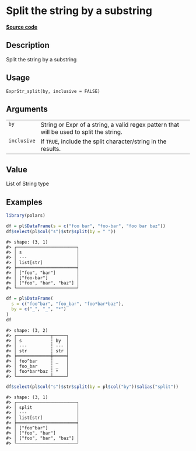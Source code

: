 

# Split the string by a substring

[**Source code**](https://github.com/pola-rs/r-polars/tree/main/R/expr__string.R#L690)

## Description

Split the string by a substring

## Usage

<pre><code class='language-R'>ExprStr_split(by, inclusive = FALSE)
</code></pre>

## Arguments

<table>
<tr>
<td style="white-space: nowrap; font-family: monospace; vertical-align: top">
<code id="ExprStr_split_:_by">by</code>
</td>
<td>
String or Expr of a string, a valid regex pattern that will be used to
split the string.
</td>
</tr>
<tr>
<td style="white-space: nowrap; font-family: monospace; vertical-align: top">
<code id="ExprStr_split_:_inclusive">inclusive</code>
</td>
<td>
If <code>TRUE</code>, include the split character/string in the results.
</td>
</tr>
</table>

## Value

List of String type

## Examples

``` r
library(polars)

df = pl$DataFrame(s = c("foo bar", "foo-bar", "foo bar baz"))
df$select(pl$col("s")$str$split(by = " "))
```

    #> shape: (3, 1)
    #> ┌───────────────────────┐
    #> │ s                     │
    #> │ ---                   │
    #> │ list[str]             │
    #> ╞═══════════════════════╡
    #> │ ["foo", "bar"]        │
    #> │ ["foo-bar"]           │
    #> │ ["foo", "bar", "baz"] │
    #> └───────────────────────┘

``` r
df = pl$DataFrame(
  s = c("foo^bar", "foo_bar", "foo*bar*baz"),
  by = c("_", "_", "*")
)
df
```

    #> shape: (3, 2)
    #> ┌─────────────┬─────┐
    #> │ s           ┆ by  │
    #> │ ---         ┆ --- │
    #> │ str         ┆ str │
    #> ╞═════════════╪═════╡
    #> │ foo^bar     ┆ _   │
    #> │ foo_bar     ┆ _   │
    #> │ foo*bar*baz ┆ *   │
    #> └─────────────┴─────┘

``` r
df$select(pl$col("s")$str$split(by = pl$col("by"))$alias("split"))
```

    #> shape: (3, 1)
    #> ┌───────────────────────┐
    #> │ split                 │
    #> │ ---                   │
    #> │ list[str]             │
    #> ╞═══════════════════════╡
    #> │ ["foo^bar"]           │
    #> │ ["foo", "bar"]        │
    #> │ ["foo", "bar", "baz"] │
    #> └───────────────────────┘
